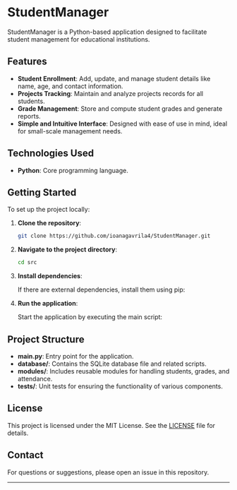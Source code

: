 

# StudentManager

StudentManager is a Python-based application designed to facilitate student management for educational institutions.

## Features

- **Student Enrollment**: Add, update, and manage student details like name, age, and contact information.
- **Projects Tracking**: Maintain and analyze projects records for all students.
- **Grade Management**: Store and compute student grades and generate reports.
- **Simple and Intuitive Interface**: Designed with ease of use in mind, ideal for small-scale management needs.

## Technologies Used

- **Python**: Core programming language.


## Getting Started

To set up the project locally:

1. **Clone the repository**:

   ```bash
   git clone https://github.com/ioanagavrila4/StudentManager.git
   ```

2. **Navigate to the project directory**:

   ```bash
   cd src
   ```

3. **Install dependencies**:

   If there are external dependencies, install them using pip:

   

4. **Run the application**:

   Start the application by executing the main script:

   

## Project Structure

- **main.py**: Entry point for the application.
- **database/**: Contains the SQLite database file and related scripts.
- **modules/**: Includes reusable modules for handling students, grades, and attendance.
- **tests/**: Unit tests for ensuring the functionality of various components.


## License

This project is licensed under the MIT License. See the [LICENSE](LICENSE) file for details.

## Contact

For questions or suggestions, please open an issue in this repository.

--- 
